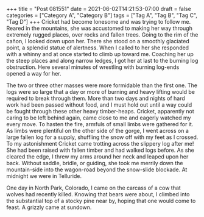 +++
title = "Post 081551"
date = 2021-06-02T14:21:53-07:00
draft = false
categories = ["Category A", "Category B"]
tags = ["Tag A", "Tag B", "Tag C", "Tag D"]
+++
Cricket had become lonesome and was trying to follow me. Reared in the mountains, she was accustomed to making her way through extremely rugged places, over rocks and fallen trees. Going to the rim of the cañon, I looked down upon her. There she stood on a smoothly glaciated point, a splendid statue of alertness. When I called to her she responded with a whinny and at once started to climb up toward me. Coaching her up the steep places and along narrow ledges, I got her at last to the burning log obstruction. Here several minutes of wrestling with burning log-ends opened a way for her.

The two or three other masses were more formidable than the first one. The logs were so large that a day or more of burning and heavy lifting would be required to break through them. More than two days and nights of hard work had been passed without food, and I must hold out until a way could be fought through these other heavy timber-heaps. Cricket, apparently not caring to be left behind again, came close to me and eagerly watched my every move. To hasten the fire, armfuls of small limbs were gathered for it. As limbs were plentiful on the other side of the gorge, I went across on a large fallen log for a supply, shuffling the snow off with my feet as I crossed. To my astonishment Cricket came trotting across the slippery log after me! She had been raised with fallen timber and had walked logs before. As she cleared the edge, I threw my arms around her neck and leaped upon her back. Without saddle, bridle, or guiding, she took me merrily down the mountain-side into the wagon-road beyond the snow-slide blockade. At midnight we were in Telluride.

One day in North Park, Colorado, I came on the carcass of a cow that wolves had recently killed. Knowing that bears were about, I climbed into the substantial top of a stocky pine near by, hoping that one would come to feast. A grizzly came at sundown.
